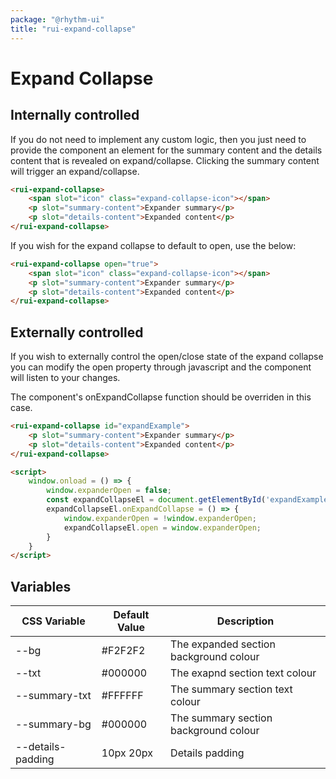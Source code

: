 ```yaml
---
package: "@rhythm-ui"
title: "rui-expand-collapse"
---
```


# Expand Collapse

## Internally controlled
If you do not need to implement any custom logic, then you just need to provide the component an element for the summary content and the details content that is revealed on expand/collapse. Clicking the summary content will trigger an expand/collapse.

```html preview
<rui-expand-collapse>
    <span slot="icon" class="expand-collapse-icon"></span>
    <p slot="summary-content">Expander summary</p>
    <p slot="details-content">Expanded content</p>
</rui-expand-collapse>
```

If you wish for the expand collapse to default to open, use the below:
```html preview
<rui-expand-collapse open="true">
    <span slot="icon" class="expand-collapse-icon"></span>
    <p slot="summary-content">Expander summary</p>
    <p slot="details-content">Expanded content</p>
</rui-expand-collapse>
```

## Externally controlled
If you wish to externally control the open/close state of the expand collapse
you can modify the open property through javascript and the component will listen to your changes. 

The component's onExpandCollapse function should be overriden in this case.

```html
<rui-expand-collapse id="expandExample">
    <p slot="summary-content">Expander summary</p>
    <p slot="details-content">Expanded content</p>
</rui-expand-collapse>

<script>
    window.onload = () => {
        window.expanderOpen = false;
        const expandCollapseEl = document.getElementById('expandExample');
        expandCollapseEl.onExpandCollapse = () => {
            window.expanderOpen = !window.expanderOpen;
            expandCollapseEl.open = window.expanderOpen;
        }
    }
</script>
```

 ## Variables

| CSS Variable | Default Value | Description |
| --- | --- | --- |
| --bg | #F2F2F2 | The expanded section background colour  | 
| --txt | #000000 | The exapnd section text colour  | 
| --summary-txt | #FFFFFF | The summary section text colour  | 
| --summary-bg | #000000 | The summary section background colour  | 
| --details-padding | 10px 20px | Details padding  | 
